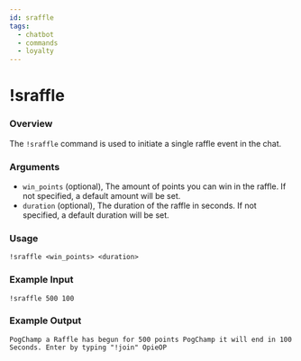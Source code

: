 ```yaml
---
id: sraffle
tags:
  - chatbot
  - commands
  - loyalty
---
```

# !sraffle

### Overview

The `!sraffle` command is used to initiate a single raffle event in the chat.

### Arguments

- `win_points` (optional), The amount of points you can win in the raffle. If not specified, a default amount will be set.
- `duration` (optional), The duration of the raffle in seconds. If not specified, a default duration will be set.

### Usage

```
!sraffle <win_points> <duration>
```

### Example Input

```
!sraffle 500 100 
```

### Example Output

```
PogChamp a Raffle has begun for 500 points PogChamp it will end in 100 Seconds. Enter by typing "!join" OpieOP 
```
